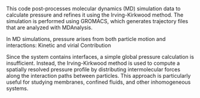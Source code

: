 This code post-processes molecular dynamics (MD) simulation data to calculate pressure and refines it using the Irving-Kirkwood method. The simulation is performed using GROMACS, which generates trajectory files that are analyzed with MDAnalysis.

In MD simulations, pressure arises from both particle motion and interactions:
    Kinetic and virial Contribution 
    
Since the system contains interfaces, a simple global pressure calculation is insufficient. Instead, the Irving-Kirkwood method is used to compute a spatially resolved pressure profile by distributing intermolecular forces along the interaction paths between particles. This approach is particularly useful for studying membranes, confined fluids, and other inhomogeneous systems.

